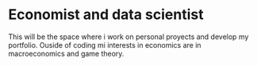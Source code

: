 # Economist and data scientist
This will be the space where i work on personal proyects and develop my portfolio.
Ouside of coding mi interests in economics are in macroeconomics and game theory.
